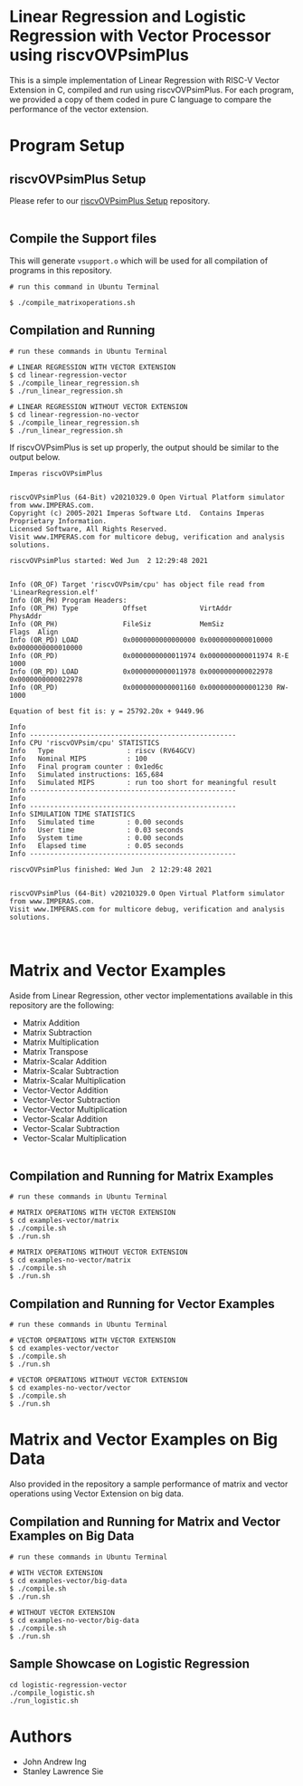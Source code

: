 # **Linear Regression and Logistic Regression with Vector Processor using riscvOVPsimPlus**

This is a simple implementation of Linear Regression with RISC-V Vector Extension in C, compiled and run using riscvOVPsimPlus. For each program, we provided a copy of them coded in pure C language to compare the performance of the vector extension.

# **Program Setup**
## **riscvOVPsimPlus Setup**
Please refer to our [riscvOVPsimPlus Setup](https://github.com/stanleysie/riscv-ovpsim-plus-demo) repository.
<br/><br/>

## **Compile the Support files**

This will generate `vsupport.o` which will be used for all compilation of programs in this repository.

```
# run this command in Ubuntu Terminal

$ ./compile_matrixoperations.sh
```

## **Compilation and Running**

```
# run these commands in Ubuntu Terminal

# LINEAR REGRESSION WITH VECTOR EXTENSION
$ cd linear-regression-vector
$ ./compile_linear_regression.sh
$ ./run_linear_regression.sh

# LINEAR REGRESSION WITHOUT VECTOR EXTENSION
$ cd linear-regression-no-vector
$ ./compile_linear_regression.sh
$ ./run_linear_regression.sh
```
If riscvOVPsimPlus is set up properly, the output should be similar to the output below.
```
Imperas riscvOVPsimPlus


riscvOVPsimPlus (64-Bit) v20210329.0 Open Virtual Platform simulator from www.IMPERAS.com.
Copyright (c) 2005-2021 Imperas Software Ltd.  Contains Imperas Proprietary Information.
Licensed Software, All Rights Reserved.
Visit www.IMPERAS.com for multicore debug, verification and analysis solutions.

riscvOVPsimPlus started: Wed Jun  2 12:29:48 2021


Info (OR_OF) Target 'riscvOVPsim/cpu' has object file read from 'LinearRegression.elf'
Info (OR_PH) Program Headers:
Info (OR_PH) Type           Offset             VirtAddr           PhysAddr
Info (OR_PH)                FileSiz            MemSiz             Flags  Align
Info (OR_PD) LOAD           0x0000000000000000 0x0000000000010000 0x0000000000010000
Info (OR_PD)                0x0000000000011974 0x0000000000011974 R-E    1000
Info (OR_PD) LOAD           0x0000000000011978 0x0000000000022978 0x0000000000022978
Info (OR_PD)                0x0000000000001160 0x0000000000001230 RW-    1000

Equation of best fit is: y = 25792.20x + 9449.96

Info
Info ---------------------------------------------------
Info CPU 'riscvOVPsim/cpu' STATISTICS
Info   Type                  : riscv (RV64GCV)
Info   Nominal MIPS          : 100
Info   Final program counter : 0x1ed6c
Info   Simulated instructions: 165,684
Info   Simulated MIPS        : run too short for meaningful result
Info ---------------------------------------------------
Info
Info ---------------------------------------------------
Info SIMULATION TIME STATISTICS
Info   Simulated time        : 0.00 seconds
Info   User time             : 0.03 seconds
Info   System time           : 0.00 seconds
Info   Elapsed time          : 0.05 seconds
Info ---------------------------------------------------

riscvOVPsimPlus finished: Wed Jun  2 12:29:48 2021


riscvOVPsimPlus (64-Bit) v20210329.0 Open Virtual Platform simulator from www.IMPERAS.com.
Visit www.IMPERAS.com for multicore debug, verification and analysis solutions.
```
<br/>

#  **Matrix and Vector Examples**

Aside from Linear Regression, other vector implementations available in this repository are the following:

* Matrix Addition
* Matrix Subtraction
* Matrix Multiplication
* Matrix Transpose
* Matrix-Scalar Addition
* Matrix-Scalar Subtraction
* Matrix-Scalar Multiplication
* Vector-Vector Addition
* Vector-Vector Subtraction
* Vector-Vector Multiplication
* Vector-Scalar Addition
* Vector-Scalar Subtraction
* Vector-Scalar Multiplication
<br/><br/>

## **Compilation and Running for Matrix Examples**
```
# run these commands in Ubuntu Terminal

# MATRIX OPERATIONS WITH VECTOR EXTENSION
$ cd examples-vector/matrix
$ ./compile.sh
$ ./run.sh

# MATRIX OPERATIONS WITHOUT VECTOR EXTENSION
$ cd examples-no-vector/matrix
$ ./compile.sh
$ ./run.sh
```
## **Compilation and Running for Vector Examples**
```
# run these commands in Ubuntu Terminal

# VECTOR OPERATIONS WITH VECTOR EXTENSION
$ cd examples-vector/vector
$ ./compile.sh
$ ./run.sh

# VECTOR OPERATIONS WITHOUT VECTOR EXTENSION
$ cd examples-no-vector/vector
$ ./compile.sh
$ ./run.sh
```
# **Matrix and Vector Examples on Big Data**

Also provided in the repository a sample performance of matrix and vector operations using Vector Extension on big data.

## **Compilation and Running for Matrix and Vector Examples on Big Data**

```
# run these commands in Ubuntu Terminal

# WITH VECTOR EXTENSION
$ cd examples-vector/big-data
$ ./compile.sh
$ ./run.sh

# WITHOUT VECTOR EXTENSION
$ cd examples-no-vector/big-data
$ ./compile.sh
$ ./run.sh
```

## **Sample Showcase on Logistic Regression**
```
cd logistic-regression-vector
./compile_logistic.sh
./run_logistic.sh
```

# **Authors**

* John Andrew Ing
* Stanley Lawrence Sie
